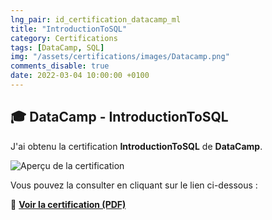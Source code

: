 ```yaml
---
lng_pair: id_certification_datacamp_ml
title: "IntroductionToSQL"
category: Certifications
tags: [DataCamp, SQL]
img: "/assets/certifications/images/Datacamp.png"
comments_disable: true
date: 2022-03-04 10:00:00 +0100
---
```


## 🎓 DataCamp - IntroductionToSQL

J'ai obtenu la certification **IntroductionToSQL** de **DataCamp**.

![Aperçu de la certification](/assets/certifications/images/IntroductionToSQL.jpg)  

Vous pouvez la consulter en cliquant sur le lien ci-dessous :

📜 **[Voir la certification (PDF)](/assets/certifications/datacamp/certificate_IntroductionToSQL.pdf)** 
